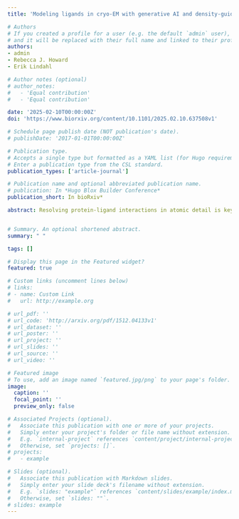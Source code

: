```yaml
---
title: 'Modeling ligands in cryo-EM with generative AI and density-guided simulations'

# Authors
# If you created a profile for a user (e.g. the default `admin` user), write the username (folder name) here
# and it will be replaced with their full name and linked to their profile.
authors:
- admin
- Rebecca J. Howard
- Erik Lindahl

# Author notes (optional)
# author_notes:
#   - 'Equal contribution'
#   - 'Equal contribution'

date: '2025-02-10T00:00:00Z'
doi: 'https://www.biorxiv.org/content/10.1101/2025.02.10.637508v1'

# Schedule page publish date (NOT publication's date).
# publishDate: '2017-01-01T00:00:00Z'

# Publication type.
# Accepts a single type but formatted as a YAML list (for Hugo requirements).
# Enter a publication type from the CSL standard.
publication_types: ['article-journal']

# Publication name and optional abbreviated publication name.
# publication: In *Hugo Blox Builder Conference*
publication_short: In bioRxiv*

abstract: Resolving protein-ligand interactions in atomic detail is key to understanding how small molecules regulate macromolecular function. Although recent breakthroughs in cryogenic electron microscopy (cryo-EM) have enabled high-quality reconstruction of numerous complex biomolecules, the resolution of bound ligands is often relatively poor. Furthermore, automated methods for building and refining molecular models into cryo-EM maps have largely focused on proteins and may not be optimized for the diverse properties of small-molecule ligands. Here, we present an approach that integrates generative artificial intelligence (AI) with cryo-EM density-guided simulations to fit ligands into experimental maps. Using three inputs- 1) a protein amino acid sequence, 2) a ligand specification, and 3) an experimental cryo-EM map, we validated our approach on a set of biomedically relevant protein-ligand complexes including kinases, GPCRs, and solute transporters, none of which were present in the AI training data. In cases for which generative AI was not sufficient to predict experimental poses outright, integration of flexible fitting into molecular dynamics simulations improved ligand model-to-map cross-correlation relative to the deposited structure from 40-71% to 82-95%. This work offers a straightforward template for integrating generative AI and density-guided simulations to automate model building in cryo-EM maps of ligand-protein complexes, with potential applications for characterization and design of novel modulators and drugs.


# Summary. An optional shortened abstract.
summary: " "

tags: []

# Display this page in the Featured widget?
featured: true

# Custom links (uncomment lines below)
# links:
# - name: Custom Link
#   url: http://example.org

# url_pdf: ''
# url_code: 'http://arxiv.org/pdf/1512.04133v1'
# url_dataset: ''
# url_poster: ''
# url_project: ''
# url_slides: ''
# url_source: ''
# url_video: ''

# Featured image
# To use, add an image named `featured.jpg/png` to your page's folder.
image:
  caption: ''
  focal_point: ''
  preview_only: false

# Associated Projects (optional).
#   Associate this publication with one or more of your projects.
#   Simply enter your project's folder or file name without extension.
#   E.g. `internal-project` references `content/project/internal-project/index.md`.
#   Otherwise, set `projects: []`.
# projects:
#   - example

# Slides (optional).
#   Associate this publication with Markdown slides.
#   Simply enter your slide deck's filename without extension.
#   E.g. `slides: "example"` references `content/slides/example/index.md`.
#   Otherwise, set `slides: ""`.
# slides: example
---
```


<!-- {{% callout note %}}
Click the _Cite_ button above to demo the feature to enable visitors to import publication metadata into their reference management software.
{{% /callout %}}

{{% callout note %}}
Create your slides in Markdown - click the _Slides_ button to check out the example.
{{% /callout %}}

Add the publication's **full text** or **supplementary notes** here. You can use rich formatting such as including [code, math, and images](https://docs.hugoblox.com/content/writing-markdown-latex/). -->
